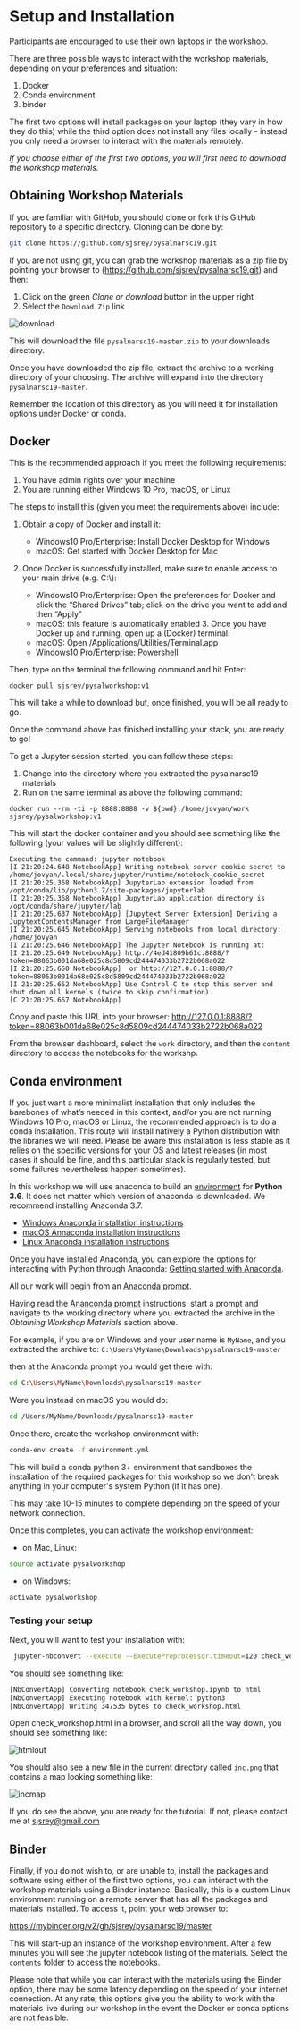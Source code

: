 # Setup and Installation

Participants are encouraged to use their own laptops in the workshop. 

There are three possible ways to interact with the workshop materials, depending on your preferences and situation:

1. Docker
2. Conda environment
2. binder

The first two options will install packages on your laptop (they vary in how they do this) while the third option does not install any files locally - instead you only need a browser to interact with the materials remotely.


*If you choose either of the first two options, you will first need to download the workshop materials.*

  
## Obtaining Workshop Materials

If you are familiar with GitHub, you should clone or fork this GitHub repository to a specific directory. Cloning can be done by:

```bash
git clone https://github.com/sjsrey/pysalnarsc19.git
```

If you are not using git, you can grab the workshop materials as a zip file by pointing your browser to (https://github.com/sjsrey/pysalnarsc19.git) and then:

1. Click on the green *Clone or download* button in the upper right
2. Select the `Download Zip` link

![download](https://i.imgur.com/6J1NeEu.png)

This will download the file `pysalnarsc19-master.zip` to your downloads directory.  

Once you have downloaded the zip file, extract the archive to a working directory of your choosing. The archive will expand into the directory `pysalnarsc19-master`.  

Remember the location of this directory as you will need it for installation options under Docker or conda.



## Docker

This is the recommended approach if you meet the following requirements:

1. You have admin rights over your machine
2. You are running either Windows 10 Pro, macOS, or Linux


The steps to install this (given you meet the requirements above) include:

1. Obtain a copy of Docker and install it:
    * Windows10 Pro/Enterprise: Install Docker Desktop for Windows
    * macOS: Get started with Docker Desktop for Mac

2.  Once Docker is successfully installed, make sure to enable access to your main drive
(e.g. C:\\):
    * Windows10 Pro/Enterprise: Open the preferences for Docker and click the “Shared Drives” tab; click on the drive you want to add and then “Apply”
    * macOS: this feature is automatically enabled 3. Once you have Docker up and running, open up a (Docker) terminal:
    * macOS: Open /Applications/Utilities/Terminal.app
    * Windows10 Pro/Enterprise: Powershell

Then, type on the terminal the following command and hit Enter:

```
docker pull sjsrey/pysalworkshop:v1
```

This will take a while to download but, once finished, you will be all ready to go.

Once the command above has finished installing your  stack, you are ready to go!

To get a Jupyter session started, you can follow these steps:

1. Change into the directory where you extracted the pysalnarsc19 materials 
1. Run on the same terminal as above the following command:

```
docker run --rm -ti -p 8888:8888 -v ${pwd}:/home/jovyan/work sjsrey/pysalworkshop:v1
```

This will start the docker container and you should see something like the
following (your values will be slightly different):

    Executing the command: jupyter notebook
    [I 21:20:24.648 NotebookApp] Writing notebook server cookie secret to /home/jovyan/.local/share/jupyter/runtime/notebook_cookie_secret
    [I 21:20:25.368 NotebookApp] JupyterLab extension loaded from /opt/conda/lib/python3.7/site-packages/jupyterlab
    [I 21:20:25.368 NotebookApp] JupyterLab application directory is /opt/conda/share/jupyter/lab
    [I 21:20:25.637 NotebookApp] [Jupytext Server Extension] Deriving a JupytextContentsManager from LargeFileManager
    [I 21:20:25.645 NotebookApp] Serving notebooks from local directory: /home/jovyan
    [I 21:20:25.646 NotebookApp] The Jupyter Notebook is running at:
    [I 21:20:25.649 NotebookApp] http://4ed41809b61c:8888/?token=88063b001da68e025c8d5809cd244474033b2722b068a022
    [I 21:20:25.650 NotebookApp]  or http://127.0.0.1:8888/?token=88063b001da68e025c8d5809cd244474033b2722b068a022
    [I 21:20:25.652 NotebookApp] Use Control-C to stop this server and shut down all kernels (twice to skip confirmation).
    [C 21:20:25.667 NotebookApp]


Copy and paste this URL into your browser:
http://127.0.0.1:8888/?token=88063b001da68e025c8d5809cd244474033b2722b068a022

From the browser dashboard, select the `work` directory, and then the `content` directory to access the notebooks for the workshp.


## Conda environment

If you just want a more minimalist installation that only includes the barebones
of what’s needed in this context, and/or you are not running Windows 10 Pro,
macOS or Linux, the recommended approach is to do a conda installation. This
route will install natively a Python distribution with the libraries we will
need. Please be aware this installation is less stable as it relies on the
specific versions for your OS and latest releases (in most cases it should be
fine, and this particular stack is regularly tested, but some failures
nevertheless happen sometimes).

In this workshop we will use anaconda to build an
[environment](https://conda.io/docs/user-guide/tasks/manage-environments.html)
for **Python 3.6**. It does not matter which version of anaconda is downloaded.
We recommend installing Anaconda 3.7.

- [Windows Anaconda installation instructions](https://docs.anaconda.com/anaconda/install/windows/#)
- [macOS Annaconda installation instructions](https://docs.anaconda.com/anaconda/install/mac-os/#)
- [Linux Anaconda installation instructions](https://docs.anaconda.com/anaconda/install/linux/#)


Once you have installed Anaconda, you can explore the options for interacting with Python through Anaconda: [Getting started with Anaconda](https://docs.anaconda.com/anaconda/user-guide/getting-started/#open-nav-win).

All our work will begin from an [Anaconda prompt](https://docs.anaconda.com/anaconda/user-guide/getting-started/#write-a-python-program-using-anaconda-prompt-or-terminal).

Having read the [Ananconda prompt](https://docs.anaconda.com/anaconda/user-guide/getting-started/#write-a-python-program-using-anaconda-prompt-or-terminal) instructions, start a prompt and
 navigate to the working directory where you extracted the archive in the
*Obtaining Workshop Materials* section above.

For example, if you are on Windows and your user name is `MyName`, and you extracted the archive to:
`C:\Users\MyName\Downloads\pysalnarsc19-master` 

then at the Anaconda prompt you would get there with:

```bash
cd C:\Users\MyName\Downloads\pysalnarsc19-master
```

Were you instead on macOS you would do:

```bash
cd /Users/MyName/Downloads/pysalnarsc19-master
```

Once there, create the workshop environment with:

```bash
conda-env create -f environment.yml
```

This will build a conda python 3+ environment that sandboxes the installation of the required packages for this workshop so we don't break anything in your computer's system Python (if it has one).

This may take 10-15 minutes to complete depending on the speed of your network connection.

Once this completes, you can activate the workshop environment:

* on Mac, Linux:
```bash
source activate pysalworkshop
```
* on Windows:
```bash
activate pysalworkshop
```

### Testing your setup
Next, you will want to test your installation with:
```bash
 jupyter-nbconvert --execute --ExecutePreprocessor.timeout=120 check_workshop.ipynb
```

You should see something like:
```bash
[NbConvertApp] Converting notebook check_workshop.ipynb to html
[NbConvertApp] Executing notebook with kernel: python3
[NbConvertApp] Writing 347535 bytes to check_workshop.html
```

Open check_workshop.html in a browser, and scroll all the way down, you should see something like:

![htmlout](https://i.imgur.com/uLjeLAc.png)

You should also see a new file in the current directory called `inc.png` that contains a map looking something like:

![incmap](https://i.imgur.com/yzEuhXI.png)

If you do see the above, you are ready for the tutorial. If not, please contact me at sjsrey@gmail.com


## Binder

Finally, if you do not wish to, or are unable to, install the packages and software using either of the first two options, you can interact with the workshop materials using a Binder instance. Basically, this is a custom Linux environment running on a remote server that has all the packages and materials installed. To access it, point your web browser to:

https://mybinder.org/v2/gh/sjsrey/pysalnarsc19/master

This will start-up an instance of the workshop environment. After a few minutes you will see the jupyter notebook listing of the materials. Select the `contents` folder to access the notebooks.

Please note that while you can interact with the materials using the Binder option, there may be some latency depending on the speed of your internet connection. At any rate, this options give you the ability to work with the materials live during our workshop in the event the Docker or conda options are not feasible.

